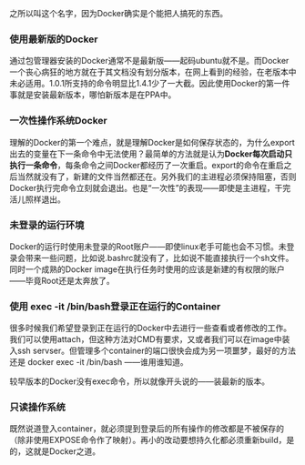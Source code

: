之所以叫这个名字，因为Docker确实是个能把人搞死的东西。

### 使用最新版的Docker

通过包管理器安装的Docker通常不是最新版——起码ubuntu就不是。而Docker一个丧心病狂的地方就在于其文档没有划分版本，在网上看到的经验，在老版本中未必适用。1.0.1所支持的命令明显比1.4.1少了一大截。因此使用Docker的第一件事就是安装最新版本，哪怕新版本是在PPA中。

### 一次性操作系统Docker

理解的Docker的第一个难点，就是理解Docker是如何保存状态的，为什么export出去的变量在下一条命令中无法使用？最简单的方法就是认为**Docker每次启动只执行一条命令**，每条命令之间Docker都经历了一次重启。export的命令在重启之后当然就没有了，新建的文件当然都还在。另外我们的主进程必须保持阻塞，否则Docker执行完命令立刻就会退出。也是“一次性”的表现——即使是主进程，干完活儿照样退出。

### 未登录的运行环境

Docker的运行时使用未登录的Root账户——即使linux老手可能也会不习惯。未登录会带来一些问题，比如说.bashrc就没有了，比如说不能直接执行一个sh文件。同时一个成熟的Docker image在执行任务时使用的应该是新建的有权限的账户——毕竟Root还是太奔放了。

### 使用 exec -it <container> /bin/bash登录正在运行的Container

很多时候我们希望登录到正在运行的Docker中去进行一些查看或者修改的工作。我们可以使用attach，但这种方法对CMD有要求，又或者我们可以在image中装入ssh servser。但管理多个container的端口很快会成为另一项噩梦，最好的方法还是 docker exec -it <container> /bin/bash ——谁用谁知道。

较早版本的Docker没有exec命令，所以就像开头说的——装最新的版本。

### 只读操作系统

既然说道登入container，就必须提到登录后的所有操作的修改都是不被保存的（除非使用EXPOSE命令作了映射）。再小的改动要想持久化都必须重新build，是的，这就是Docker之道。